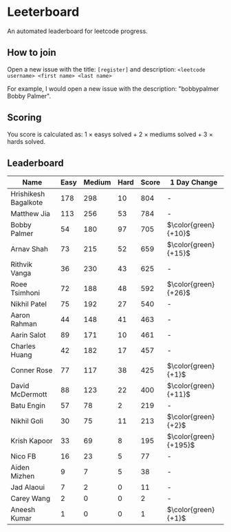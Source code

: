 # Leeterboard

An automated leaderboard for leetcode progress.

## How to join

Open a new issue with the title: `[register]` and description:
`<leetcode username> <first name> <last name>`

For example, I would open a new issue with the description: "bobbypalmer Bobby Palmer".

## Scoring

You score is calculated as:
1 $\times$ easys solved + 2 $\times$ mediums solved + 3 $\times$ hards solved.

## Leaderboard
| Name | Easy | Medium | Hard | Score | 1 Day Change |
| --- | --- | --- | --- | --- | --- |
| Hrishikesh Bagalkote | 178 | 298 | 10 | 804 | - |
| Matthew Jia | 113 | 256 | 53 | 784 | - |
| Bobby Palmer | 54 | 180 | 97 | 705 | $\color{green}{+10}$ |
| Arnav Shah | 73 | 215 | 52 | 659 | $\color{green}{+15}$ |
| Rithvik Vanga | 36 | 230 | 43 | 625 | - |
| Roee Tsimhoni | 72 | 188 | 48 | 592 | $\color{green}{+26}$ |
| Nikhil Patel | 75 | 192 | 27 | 540 | - |
| Aaron Rahman | 44 | 148 | 41 | 463 | - |
| Aarin Salot | 89 | 171 | 10 | 461 | - |
| Charles Huang | 42 | 182 | 17 | 457 | - |
| Conner Rose | 77 | 117 | 38 | 425 | $\color{green}{+1}$ |
| David McDermott | 88 | 123 | 22 | 400 | $\color{green}{+11}$ |
| Batu Engin | 57 | 78 | 2 | 219 | - |
| Nikhil Goli | 30 | 75 | 11 | 213 | $\color{green}{+2}$ |
| Krish Kapoor | 33 | 69 | 8 | 195 | $\color{green}{+195}$ |
| Nico FB | 16 | 23 | 5 | 77 | - |
| Aiden Mizhen | 9 | 7 | 5 | 38 | - |
| Jad Alaoui | 7 | 2 | 0 | 11 | - |
| Carey Wang | 2 | 0 | 0 | 2 | - |
| Aneesh Kumar | 1 | 0 | 0 | 1 | $\color{green}{+1}$ |
